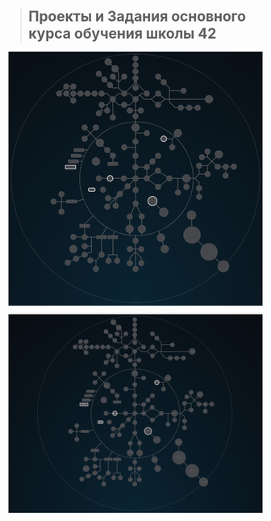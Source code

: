 
> # Проекты и Задания основного курса обучения школы 42  #


![42 Shool](./highlighting_branches_Holy_Graph.gif)

![42 Shool](./Holy_Graph.png)
